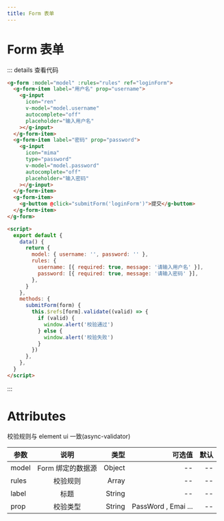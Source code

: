 ```yaml
---
title: Form 表单
---
```


# Form 表单

<ClientOnly>
  <from-demo-1></from-demo-1>
</ClientOnly>

::: details 查看代码

```html
<g-form :model="model" :rules="rules" ref="loginForm">
  <g-form-item label="用户名" prop="username">
    <g-input
      icon="ren"
      v-model="model.username"
      autocomplete="off"
      placeholder="输入用户名"
    ></g-input>
  </g-form-item>
  <g-form-item label="密码" prop="password">
    <g-input
      icon="mima"
      type="password"
      v-model="model.password"
      autocomplete="off"
      placeholder="输入密码"
    ></g-input>
  </g-form-item>
  <g-form-item>
    <g-buttom @click="submitForm('loginForm')">提交</g-buttom>
  </g-form-item>
</g-form>

<script>
  export default {
    data() {
      return {
        model: { username: '', password: '' },
        rules: {
          username: [{ required: true, message: '请输入用户名' }],
          password: [{ required: true, message: '请输入密码' }],
        },
      }
    },
    methods: {
      submitForm(form) {
        this.$refs[form].validate((valid) => {
          if (valid) {
            window.alert('校验通过')
          } else {
            window.alert('校验失败')
          }
        })
      },
    },
  }
</script>
```

:::

# Attributes

校验规则与 element ui 一致(async-validator)

| 参数  |       说明        |   类型 |              可选值 | 默认 |
| ----- | :---------------: | -----: | ------------------: | ---: |
| model | Form 绑定的数据源 | Object |                  -- |   -- |
| rules |     校验规则      |  Array |                  -- |   -- |
| label |       标题        | String |                  -- |   -- |
| prop  |     校验类型      | String | PassWord , Emai ... |   -- |
